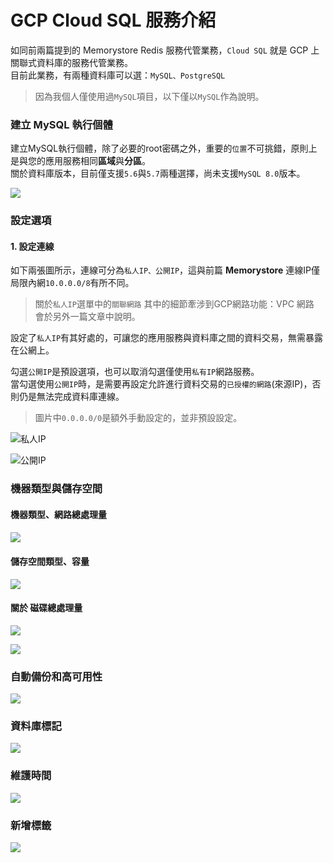 # GCP Cloud SQL 服務介紹

如同前兩篇提到的 Memorystore Redis 服務代管業務，`Cloud SQL` 就是 GCP 上關聯式資料庫的服務代管業務。  
目前此業務，有兩種資料庫可以選：`MySQL、PostgreSQL`

> 因為我個人僅使用過`MySQL`項目，以下僅以`MySQL`作為說明。

### 建立 MySQL 執行個體

建立MySQL執行個體，除了必要的root密碼之外，重要的`位置`不可挑錯，原則上是與您的應用服務相同**區域**與**分區**。  
關於資料庫版本，目前僅支援`5.6`與`5.7`兩種選擇，尚未支援`MySQL 8.0`版本。

![](../.gitbook/assets/ying-mu-kuai-zhao-20190922-xia-wu-5.13.51.png)

### 設定選項

#### 1. 設定連線

如下兩張圖所示，連線可分為`私人IP、公開IP`，這與前篇 **Memorystore** 連線IP僅局限內網`10.0.0.0/8`有所不同。

> 關於`私人IP`選單中的`關聯網路` 其中的細節牽涉到GCP網路功能：VPC 網路  
> 會於另外一篇文章中說明。

設定了`私人IP`有其好處的，可讓您的應用服務與資料庫之間的資料交易，無需暴露在公網上。

勾選`公開IP`是預設選項，也可以取消勾選僅使用`私有IP`網路服務。  
當勾選使用`公開IP`時，是需要再設定允許進行資料交易的`已授權的網路`\(來源IP\)，否則仍是無法完成資料庫連線。

> 圖片中`0.0.0.0/0`是額外手動設定的，並非預設設定。

![&#x79C1;&#x4EBA;IP](../.gitbook/assets/ying-mu-kuai-zhao-20190922-xia-wu-5.16.00.png)

![&#x516C;&#x958B;IP](../.gitbook/assets/ying-mu-kuai-zhao-20190922-xia-wu-5.16.20.png)

### 

### 機器類型與儲存空間

#### 機器類型、網路總處理量

#### 

![](../.gitbook/assets/ying-mu-kuai-zhao-20190922-xia-wu-5.17.57.png)

#### 儲存空間類型、容量

![](../.gitbook/assets/ying-mu-kuai-zhao-20190922-xia-wu-5.26.15.png)

#### 關於 磁碟總處理量

![](../.gitbook/assets/ying-mu-kuai-zhao-20190922-xia-wu-5.20.22.png)

![](../.gitbook/assets/ying-mu-kuai-zhao-20190922-xia-wu-5.18.44.png)

### 自動備份和高可用性

![](../.gitbook/assets/ying-mu-kuai-zhao-20190922-xia-wu-5.28.55.png)

### 資料庫標記

![](../.gitbook/assets/ying-mu-kuai-zhao-20190922-xia-wu-5.29.39.png)

### 維護時間

![](../.gitbook/assets/ying-mu-kuai-zhao-20190922-xia-wu-5.30.34.png)

### 新增標籤

![](../.gitbook/assets/ying-mu-kuai-zhao-20190922-xia-wu-5.31.05.png)



